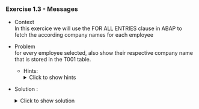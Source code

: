 
### Exercise 1.3 - Messages


- Context \
  In this exercice we will use the FOR ALL ENTRIES clause in ABAP to fetch the according company names for each employee
- Problem \
  for every employee selected, also show their respective company name that is stored in the T001 table.

  - Hints:
    <details>
      <summary> Click to show hints </summary>
      * take a look at the structure and contents of the T001 table.
      * use the FOR ALL ENTIRES clause to minimise the cost of the search
    </details> 

- Solution :
  <details>
    <summary>Click to show solution</summary>
    
    After taking  a look at the structure and contents of the T001 table, we can add a few data declarations in our main program and modify the selection code as follows:



  ```abap
  DATA : s_idsal TYPE ZEXOSALARIES-ID_SAL,
          s_nomsal TYPE ZEXOSALARIES-NOM_SALARIES,
          s_prenomsal TYPE ZEXOSALARIES-PRENOM_SALARIES,
          s_datnaissancesal TYPE ZEXOSALARIES-DATE_DE_NAISSANCE,
          it_salaries TYPE TABLE OF ZEXOSALARIES,
          wa_salaries TYPE ZEXOSALARIES.

  DATA : it_societe TYPE TABLE OF T001,
         wa_societe TYPE T001.

  SELECT-OPTIONS :
     s_id for s_idsal,
     s_nom for s_nomsal NO INTERVALS,
     s_prenom for s_prenomsal NO INTERVALS,
     s_dat for s_datnaissancesal.


  Select *
  from ZEXOSALARIES
  into table it_salaries
  where ID_SAL IN S_ID
  AND NOM_SALARIES IN S_NOM
  AND PRENOM_SALARIES IN S_PRENOM
  AND DATE_DE_NAISSANCE IN S_DAT.

  " sy-subrc will return 0 if atleast 1 result is found
  IF sy-subrc <> 0.
  MESSAGE text-E02 TYPE 'E'.
  ENDIF.


  IF it_salaries[] IS NOT INITIAL.
    SELECT *
      FROM T001
      INTO TABLE it_societe
      FOR ALL ENTRIES IN it_salaries
      WHERE BUKRS = it_salaries-SOCIETE.
    IF SY-SUBRC = 0.
      SORT it_societe BY BUKRS.
      "ELSE.
      "MESSAGE TEXT-E02 TYPE 'E'.
    ENDIF.
  ENDIF.

  

  LOOP AT it_salaries into wa_salaries.
    CLEAR wa_societe.
    READ  TABLE it_societe INTO wa_societe WITH KEY BUKRS = wa_salaries-SOCIETE.
      WRITE wa_salaries-ID_SAL.
      WRITE wa_salaries-NOM_SALARIES.
      WRITE wa_societe-BUTXT.
      WRITE /. "breakline to make result more readable
  ENDLOOP.
  ```

  ![Societe-Result](https://github.com/Fabeure/ABAP-Initiation/blob/main/Images/Societe_Result.png?raw=true)

    🔴🔴🔴🔴🔴
     Be careful when using FOR ALL ENTRIES in an empty internal table, as this will cause the system to select all entries in every database table which could cause a system crash or a memory overflow.
   🔴🔴🔴🔴🔴
  </details>

